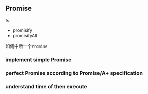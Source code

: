 ## Promise

fs:

* promisify
* promisifyAll

如何中断一个`Promise`

### implement simple Promise

### perfect Promise according to Promise/A+ specification

### understand time of then execute


